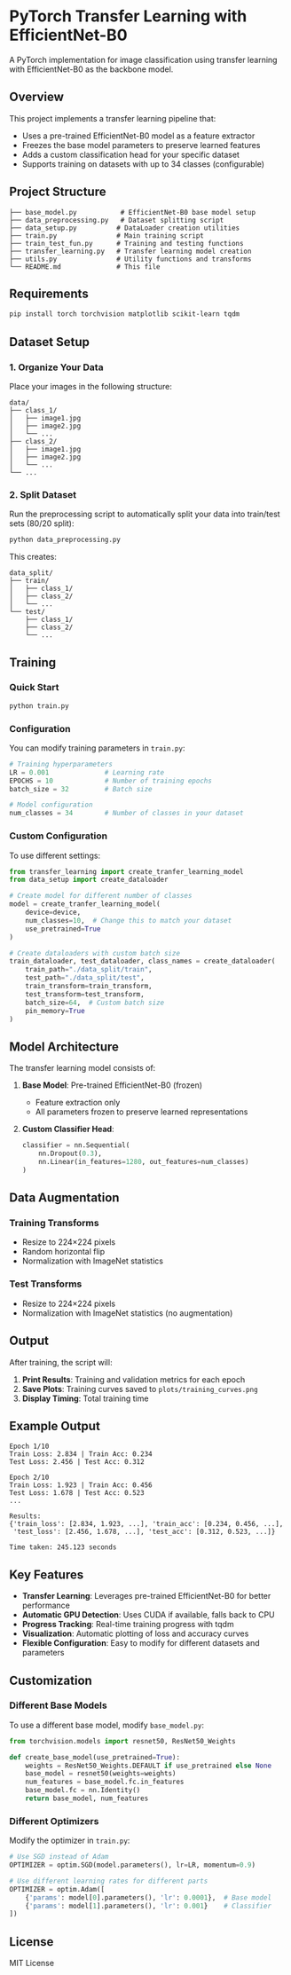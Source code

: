 # PyTorch Transfer Learning with EfficientNet-B0

A PyTorch implementation for image classification using transfer learning with EfficientNet-B0 as the backbone model.

## Overview

This project implements a transfer learning pipeline that:
- Uses a pre-trained EfficientNet-B0 model as a feature extractor
- Freezes the base model parameters to preserve learned features
- Adds a custom classification head for your specific dataset
- Supports training on datasets with up to 34 classes (configurable)

## Project Structure

```
├── base_model.py           # EfficientNet-B0 base model setup
├── data_preprocessing.py   # Dataset splitting script
├── data_setup.py          # DataLoader creation utilities
├── train.py               # Main training script
├── train_test_fun.py      # Training and testing functions
├── transfer_learning.py   # Transfer learning model creation
├── utils.py               # Utility functions and transforms
└── README.md              # This file
```

## Requirements

```bash
pip install torch torchvision matplotlib scikit-learn tqdm
```

## Dataset Setup

### 1. Organize Your Data

Place your images in the following structure:
```
data/
├── class_1/
│   ├── image1.jpg
│   ├── image2.jpg
│   └── ...
├── class_2/
│   ├── image1.jpg
│   ├── image2.jpg
│   └── ...
└── ...
```

### 2. Split Dataset

Run the preprocessing script to automatically split your data into train/test sets (80/20 split):

```bash
python data_preprocessing.py
```

This creates:
```
data_split/
├── train/
│   ├── class_1/
│   ├── class_2/
│   └── ...
└── test/
    ├── class_1/
    ├── class_2/
    └── ...
```

## Training

### Quick Start

```bash
python train.py
```

### Configuration

You can modify training parameters in `train.py`:

```python
# Training hyperparameters
LR = 0.001              # Learning rate
EPOCHS = 10             # Number of training epochs
batch_size = 32         # Batch size

# Model configuration
num_classes = 34        # Number of classes in your dataset
```

### Custom Configuration

To use different settings:

```python
from transfer_learning import create_tranfer_learning_model
from data_setup import create_dataloader

# Create model for different number of classes
model = create_tranfer_learning_model(
    device=device,
    num_classes=10,  # Change this to match your dataset
    use_pretrained=True
)

# Create dataloaders with custom batch size
train_dataloader, test_dataloader, class_names = create_dataloader(
    train_path="./data_split/train",
    test_path="./data_split/test",
    train_transform=train_transform,
    test_transform=test_transform,
    batch_size=64,  # Custom batch size
    pin_memory=True
)
```

## Model Architecture

The transfer learning model consists of:

1. **Base Model**: Pre-trained EfficientNet-B0 (frozen)
   - Feature extraction only
   - All parameters frozen to preserve learned representations

2. **Custom Classifier Head**:
   ```python
   classifier = nn.Sequential(
       nn.Dropout(0.3),
       nn.Linear(in_features=1280, out_features=num_classes)
   )
   ```

## Data Augmentation

### Training Transforms
- Resize to 224×224 pixels
- Random horizontal flip
- Normalization with ImageNet statistics

### Test Transforms
- Resize to 224×224 pixels
- Normalization with ImageNet statistics (no augmentation)

## Output

After training, the script will:

1. **Print Results**: Training and validation metrics for each epoch
2. **Save Plots**: Training curves saved to `plots/training_curves.png`
3. **Display Timing**: Total training time

## Example Output

```
Epoch 1/10
Train Loss: 2.834 | Train Acc: 0.234
Test Loss: 2.456 | Test Acc: 0.312

Epoch 2/10
Train Loss: 1.923 | Train Acc: 0.456
Test Loss: 1.678 | Test Acc: 0.523
...

Results:
{'train_loss': [2.834, 1.923, ...], 'train_acc': [0.234, 0.456, ...], 
 'test_loss': [2.456, 1.678, ...], 'test_acc': [0.312, 0.523, ...]}

Time taken: 245.123 seconds
```

## Key Features

- **Transfer Learning**: Leverages pre-trained EfficientNet-B0 for better performance
- **Automatic GPU Detection**: Uses CUDA if available, falls back to CPU
- **Progress Tracking**: Real-time training progress with tqdm
- **Visualization**: Automatic plotting of loss and accuracy curves
- **Flexible Configuration**: Easy to modify for different datasets and parameters

## Customization

### Different Base Models

To use a different base model, modify `base_model.py`:

```python
from torchvision.models import resnet50, ResNet50_Weights

def create_base_model(use_pretrained=True):
    weights = ResNet50_Weights.DEFAULT if use_pretrained else None
    base_model = resnet50(weights=weights)
    num_features = base_model.fc.in_features
    base_model.fc = nn.Identity()
    return base_model, num_features
```

### Different Optimizers

Modify the optimizer in `train.py`:

```python
# Use SGD instead of Adam
OPTIMIZER = optim.SGD(model.parameters(), lr=LR, momentum=0.9)

# Use different learning rates for different parts
OPTIMIZER = optim.Adam([
    {'params': model[0].parameters(), 'lr': 0.0001},  # Base model
    {'params': model[1].parameters(), 'lr': 0.001}    # Classifier
])
```

## License

MIT License
